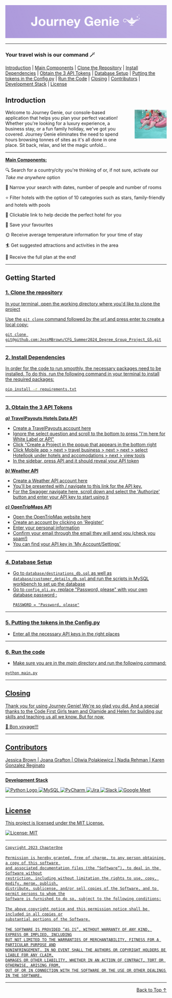 <a name="top"></a>
![logo.png](README_media/logo.png)


---
### Your travel wish is our command 🪄
<a href="#introduction">Introduction</a> | <a href="#main-components">Main Components</a> | <a href="#clone-the-repository">Clone the Repository</a> | <a href="#install-dependencies">Install Dependencies</a> | <a href="#obtain-the-3-api-tokens">Obtain the 3 API Tokens</a> | <a href="#database-setup">Database Setup</a> | <a href="#putting-the-tokens-in-the-configpy">Putting the tokens in the Config.py</a> | <a href="#run-the-code">Run the Code</a> | <a href="#closing">Closing</a> | <a href="#contributors">Contributors</a> | <a href="#development-stack">Development Stack</a> |
<a href="#license">License</a>  

## Introduction

<p>
<img src="README_media/holiday.gif" alt="Holiday GIF" align="right" width="100" height="90" style="margin-left: 20px;">
Welcome to Journey Genie, our console-based application that helps you plan your perfect vacation! Whether you're looking for a luxury experience, a business stay, or a fun family holiday, we've got you covered. Journey Genie eliminates the need to spend hours browsing tonnes of sites as it's all done in one place. Sit back, relax, and let the magic unfold...
</p>

---
<u><a name="main-components"></a>**Main Components:**</u>

🔍 Search for a country/city you're thinking of or, if not sure, activate our *Take me anywhere* option

📆 Narrow your search with dates, number of people and number of rooms

⭐ Filter hotels with the option of 10 categories such as stars, family-friendly and hotels with pools
 
🔗 Clickable link to help decide the perfect hotel for you

🩷 Save your favourites 

🌞 Receive average temperature information for your time of stay

🏄‍ Get suggested attractions and activities in the area

📜 Receive the full plan at the end!

---
## Getting Started

<u><a name="clone-the-repository"></a>
### 1. Clone the repository

In your terminal, open the working directory where you'd like to clone the project

Use the `git clone` command followed by the url and press enter to create a local copy:

```shell
git clone git@github.com:JessMBrown/CFG_Summer2024_Degree_Group_Project_G5.git
```

---
<a name="install-dependencies"></a>
### 2. Install Dependencies

In order for the code to run smoothly, the necessary packages need to be installed. To do this, run the following command in your terminal to install the required packages:
```bash
pip install -r requirements.txt
```

---
<a name="obtain-the-3-api-tokens"></a>
### 3. Obtain the 3 API Tokens

***a)*** **TravelPayouts Hotels Data API**
- Create a TravelPayouts account [here](https://passport.travelpayouts.com/registration?client_id=b0e02fcc-0ab4-4b2c-a164-742762783a4e&response_type=code&redirect_uri=https%3A%2F%2Fapp.travelpayouts.com%2Fapi%2Fauth%2Fcallback&locale=en&parent_marker=direct&ad_source=support_en&ad_content=articles%2B115000343268-Hotels-data-API&tp_referrer=google.com%2F&regpage=mainpage)
- Ignore the select question and scroll to the bottom  to press "I'm here for White Label or API"
- Click "Create a Project in the popup that appears in the bottom right
- Click Mobile app > next > travel business > next > next > select Hotellook under hotels and accomodations > next > view tools
- In the sidebar, press API and it should reveal your API token


***b)*** **Weather API**
- Create a Weather API account [here](https://www.weatherapi.com/signup.aspx)
- You'll be presented with / navigate to [this link](https://www.weatherapi.com/my/) for the API key. 
- For the Swagger navigate [here](https://app.swaggerhub.com/apis-docs/WeatherAPI.com/WeatherAPI/1.0.2), scroll down and select the 'Authorize' button and enter your API key to start using it

***c)*** **OpenTripMaps API**
- Open the OpenTripMap website [here](https://dev.opentripmap.org/)
- Create an account by clicking on 'Register'
- Enter your personal information
- Confirm your email through the email they will send you (check you spam!)
- You can find your API key in 'My Account/Settings'

---
<a name="database-setup"></a>
### 4. Database Setup
- Go to `database/destinations_db.sql` as well as `database/customer_details_db.sql` and run the scripts in MySQL workbench
to set up the database 
- Go to `config_oli.py`, replace "Password, please" with your own database password :
   ```shell 
  PASSWORD = "Password, please"
  ```
---
<a name="putting-the-tokens-in-the-configpy"></a>
### 5. Putting the tokens in the Config.py
- Enter all the necessary API keys in the right places

---
<a name="run-the-code"></a>
### 6. Run the code
- Make sure you are in the *main* directory and run the following command:

```shell
python main.py
```
---
## Closing

Thank you for using Journey Genie! We're so glad you did. And a special thanks to the <a href="https://codefirstgirls.com/" target="_blank">Code First Girls</a> team and Olamide and Helen for building our skills and teaching us all we know. But for now,

🚢 Bon voyage!!!

---
## Contributors

[Jessica Brown](https://github.com/JessMBrown) 
| [Joana Grafton](https://github.com/JoanaGraft)
| [Oliwia Polakiewicz](https://github.com/oli-pol)
| [Nadia Rehman](https://github.com/nadiaRehman149)
| Karen Gonzalez Reginato

---
<a name="development-stack"></a>**Development Stack**

[<img height="32" width="32" alt="Python Logo" src="https://cdn.worldvectorlogo.com/logos/python-5.svg"/>]()
[<img height="32" width="32" alt="MySQL" src="https://cdn.worldvectorlogo.com/logos/mysql-2.svg"/>]()
[<img height="32" width="32" alt="PyCharm" src="https://cdn.worldvectorlogo.com/logos/pycharm.svg"/>]()
[<img height="32" width="32" alt="Jira" src="https://cdn.worldvectorlogo.com/logos/jira-1.svg"/>]()
[<img height="32" width="32" alt="Slack" src="https://cdn.worldvectorlogo.com/logos/slack-new-logo.svg"/>]()
[<img height="32" width="32" alt="Google Meet" src="https://cdn.worldvectorlogo.com/logos/google-meet-icon-2020-.svg"/>]()

---
<a name="license"></a>
## License

This project is licensed under the [MIT License.](https://github.com/milliedavidson/CFGProject/blob/main/LICENSE)

[![License: MIT](https://img.shields.io/badge/License-MIT-yellow.svg)](https://opensource.org/licenses/MIT)

---

```text
Copyright 2023 ChapterOne

Permission is hereby granted, free of charge, to any person obtaining a copy of this software 
and associated documentation files (the “Software”), to deal in the Software without
restriction, including without limitation the rights to use, copy, modify, merge, publish,
distribute, sublicense, and/or sell copies of the Software, and to permit persons to whom the
Software is furnished to do so, subject to the following conditions:

The above copyright notice and this permission notice shall be included in all copies or
substantial portions of the Software.

THE SOFTWARE IS PROVIDED “AS IS”, WITHOUT WARRANTY OF ANY KIND, EXPRESS OR IMPLIED, INCLUDING
BUT NOT LIMITED TO THE WARRANTIES OF MERCHANTABILITY, FITNESS FOR A PARTICULAR PURPOSE AND
NONINFRINGEMENT. IN NO EVENT SHALL THE AUTHORS OR COPYRIGHT HOLDERS BE LIABLE FOR ANY CLAIM,
DAMAGES OR OTHER LIABILITY, WHETHER IN AN ACTION OF CONTRACT, TORT OR OTHERWISE, ARISING FROM,
OUT OF OR IN CONNECTION WITH THE SOFTWARE OR THE USE OR OTHER DEALINGS IN THE SOFTWARE.
```

--- 

<div align="right">
<a href="#top">Back to Top ↑</a>
</div>

